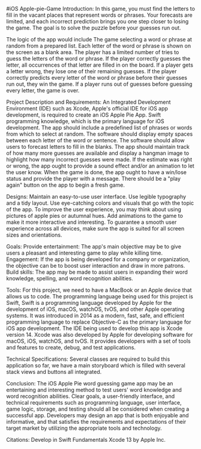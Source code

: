 #iOS Apple-pie-Game
Introduction:
In this game, you must find the letters to fill in the vacant places that represent words or phrases.
Your forecasts are limited, and each incorrect prediction brings you one step closer to losing the
game. The goal is to solve the puzzle before your guesses run out.

The logic of the app would include The game selecting a word or phrase at random from a prepared
list. Each letter of the word or phrase is shown on the screen as a blank area. The player has a
limited number of tries to guess the letters of the word or phrase. If the player correctly guesses
the letter, all occurrences of that letter are filled in on the board. If a player gets a letter wrong,
they lose one of their remaining guesses. If the player correctly predicts every letter of the word
or phrase before their guesses run out, they win the game. If a player runs out of guesses before
guessing every letter, the game is over.

Project Description and Requirements:
An Integrated Development Environment (IDE) such as Xcode, Apple's official IDE for iOS app
development, is required to create an iOS Apple Pie App. Swift programming knowledge, which
is the primary language for iOS development. The app should include a predefined list of phrases
or words from which to select at random. The software should display empty spaces between
each letter of the word or sentence. The software should allow users to forecast letters to fill in
the blanks. The app should maintain track of how many more guesses are available and display a
hangman image to highlight how many incorrect guesses were made. If the estimate was right or
wrong, the app ought to provide a sound effect and/or an animation to let the user know. When
the game is done, the app ought to have a win/lose status and provide the player with a message.
There should be a "play again" button on the app to begin a fresh game.

Designs:
Maintain an easy-to-use user interface. Use legible typography and a tidy layout. Use eye-catching
colors and visuals that go with the topic of the app. To improve the user experience, you
may think about using pictures of apple pies or autumnal hues. Add animations to the game to
make it more interactive and interesting. To guarantee a smooth user experience across all
devices, make sure the app is suited for all screen sizes and orientations.

Goals:
Provide entertainment: The app's main objective may be to give users a pleasant and interesting
game to play while killing time. Engagement: If the app is being developed for a company or
organization, the objective can be to boost user interaction and draw in more patrons. Build
skills: The app may be made to assist users in expanding their word knowledge, spelling, and
word recognition abilities.

Tools:
For this project, we need to have a MacBook or an Apple device that allows us to code. The
programming language being used for this project is Swift, Swift is a programming language
developed by Apple for the development of iOS, macOS, watchOS, tvOS, and other Apple
operating systems. It was introduced in 2014 as a modern, fast, safe, and efficient programming
language to replace Objective-C as the primary language for iOS app development. The IDE
being used to develop this app is Xcode version 14. Xcode was also developed by Apple for
developing software for macOS, iOS, watchOS, and tvOS. It provides developers with a set of
tools and features to create, debug, and test applications.

Technical Specifications:
Several classes are required to build this application so far, we have a main
storyboard which is filled with several stack views and buttons all integrated.

Conclusion:
The iOS Apple Pie word guessing game app may be an entertaining and interesting method to
test users' word knowledge and word recognition abilities. Clear goals, a user-friendly interface,
and technical requirements such as programming language, user interface, game logic, storage, and
testing should all be considered when creating a successful app. Developers may design an app
that is both enjoyable and informative, and that satisfies the requirements and expectations of
their target market by utilizing the appropriate tools and technology.

Citations:
Develop in Swift Fundamentals Xcode 13 by Apple Inc.
